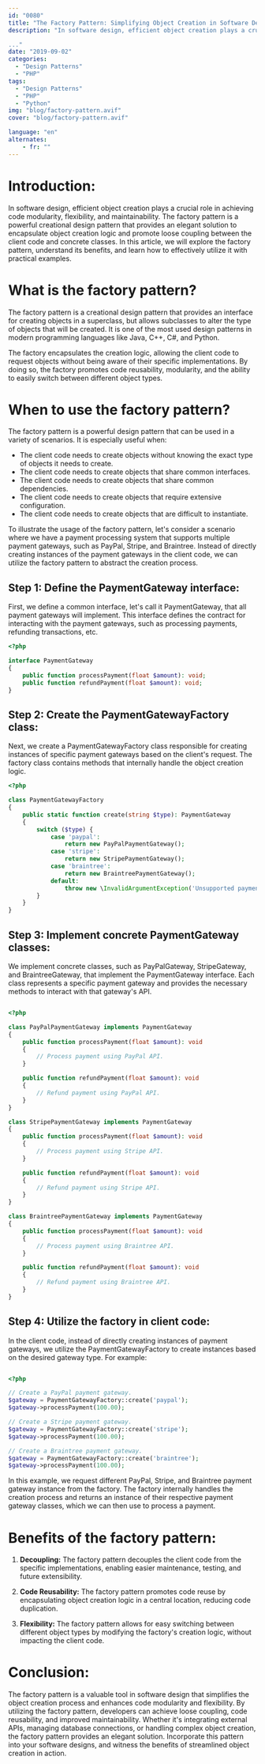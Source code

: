 ```yaml
---
id: "0080"
title: "The Factory Pattern: Simplifying Object Creation in Software Design"
description: "In software design, efficient object creation plays a crucial role in achieving code modularity, flexibility, and maintainability. The factory pattern is a powerful creational design pattern that provides an elegant solution to encapsulate object creation logic and promote loose coupling between the client code and concrete classes

..."
date: "2019-09-02"
categories: 
  - "Design Patterns"
  - "PHP"
tags: 
  - "Design Patterns"
  - "PHP"
  - "Python"
img: "blog/factory-pattern.avif"
cover: "blog/factory-pattern.avif"

language: "en"
alternates:
    - fr: ""
---
```


# Introduction:
In software design, efficient object creation plays a crucial role in achieving code modularity, flexibility, and maintainability. The factory pattern is a powerful creational design pattern that provides an elegant solution to encapsulate object creation logic and promote loose coupling between the client code and concrete classes. In this article, we will explore the factory pattern, understand its benefits, and learn how to effectively utilize it with practical examples.

# What is the factory pattern?
The factory pattern is a creational design pattern that provides an interface for creating objects in a superclass, but allows subclasses to alter the type of objects that will be created. It is one of the most used design patterns in modern programming languages like Java, C++, C#, and Python.

The factory encapsulates the creation logic, allowing the client code to request objects without being aware of their specific implementations. By doing so, the factory promotes code reusability, modularity, and the ability to easily switch between different object types.

# When to use the factory pattern?
The factory pattern is a powerful design pattern that can be used in a variety of scenarios. It is especially useful when:

- The client code needs to create objects without knowing the exact type of objects it needs to create.
- The client code needs to create objects that share common interfaces.
- The client code needs to create objects that share common dependencies.
- The client code needs to create objects that require extensive configuration.
- The client code needs to create objects that are difficult to instantiate.

To illustrate the usage of the factory pattern, let's consider a scenario where we have a payment processing system that supports multiple payment gateways, such as PayPal, Stripe, and Braintree. Instead of directly creating instances of the payment gateways in the client code, we can utilize the factory pattern to abstract the creation process.

## Step 1: Define the PaymentGateway interface:
First, we define a common interface, let's call it PaymentGateway, that all payment gateways will implement. This interface defines the contract for interacting with the payment gateways, such as processing payments, refunding transactions, etc.

```php
<?php

interface PaymentGateway
{
    public function processPayment(float $amount): void;
    public function refundPayment(float $amount): void;
}
```

## Step 2: Create the PaymentGatewayFactory class:
Next, we create a PaymentGatewayFactory class responsible for creating instances of specific payment gateways based on the client's request. The factory class contains methods that internally handle the object creation logic.

```php
<?php

class PaymentGatewayFactory
{
    public static function create(string $type): PaymentGateway
    {
        switch ($type) {
            case 'paypal':
                return new PayPalPaymentGateway();
            case 'stripe':
                return new StripePaymentGateway();
            case 'braintree':
                return new BraintreePaymentGateway();
            default:
                throw new \InvalidArgumentException('Unsupported payment gateway.');
        }
    }
}
```

## Step 3: Implement concrete PaymentGateway classes:
We implement concrete classes, such as PayPalGateway, StripeGateway, and BraintreeGateway, that implement the PaymentGateway interface. Each class represents a specific payment gateway and provides the necessary methods to interact with that gateway's API.

```php

<?php

class PayPalPaymentGateway implements PaymentGateway
{
    public function processPayment(float $amount): void
    {
        // Process payment using PayPal API.
    }

    public function refundPayment(float $amount): void
    {
        // Refund payment using PayPal API.
    }
}

class StripePaymentGateway implements PaymentGateway
{
    public function processPayment(float $amount): void
    {
        // Process payment using Stripe API.
    }

    public function refundPayment(float $amount): void
    {
        // Refund payment using Stripe API.
    }
}

class BraintreePaymentGateway implements PaymentGateway
{
    public function processPayment(float $amount): void
    {
        // Process payment using Braintree API.
    }

    public function refundPayment(float $amount): void
    {
        // Refund payment using Braintree API.
    }
}
```

## Step 4: Utilize the factory in client code:
In the client code, instead of directly creating instances of payment gateways, we utilize the PaymentGatewayFactory to create instances based on the desired gateway type. For example:

```php

<?php

// Create a PayPal payment gateway.
$gateway = PaymentGatewayFactory::create('paypal');
$gateway->processPayment(100.00);

// Create a Stripe payment gateway.
$gateway = PaymentGatewayFactory::create('stripe');
$gateway->processPayment(100.00);

// Create a Braintree payment gateway.
$gateway = PaymentGatewayFactory::create('braintree');
$gateway->processPayment(100.00);
```

In this example, we request different PayPal, Stripe, and Braintree payment gateway instance from the factory. The factory internally handles the creation process and returns an instance of their respective payment gateway classes, which we can then use to process a payment.

# Benefits of the factory pattern:
1. **Decoupling:** The factory pattern decouples the client code from the specific implementations, enabling easier maintenance, testing, and future extensibility.

2. **Code Reusability:** The factory pattern promotes code reuse by encapsulating object creation logic in a central location, reducing code duplication.

3. **Flexibility:** The factory pattern allows for easy switching between different object types by modifying the factory's creation logic, without impacting the client code.

# Conclusion:
The factory pattern is a valuable tool in software design that simplifies the object creation process and enhances code modularity and flexibility. By utilizing the factory pattern, developers can achieve loose coupling, code reusability, and improved maintainability. Whether it's integrating external APIs, managing database connections, or handling complex object creation, the factory pattern provides an elegant solution. Incorporate this pattern into your software designs, and witness the benefits of streamlined object creation in action.
